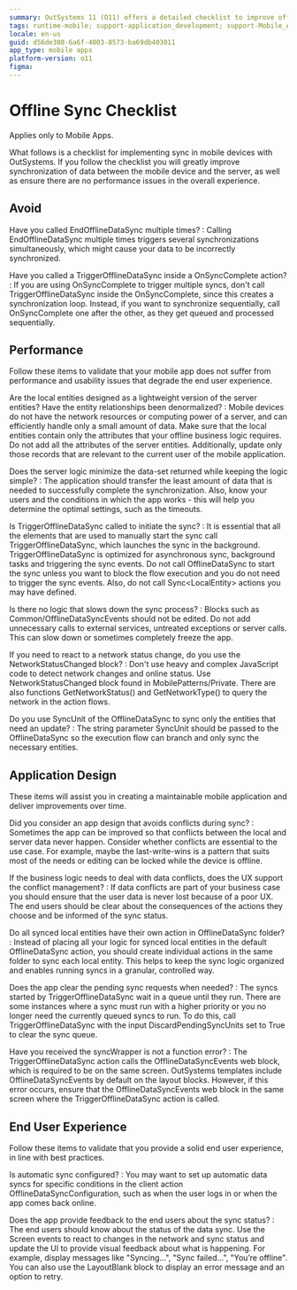 ```yaml
---
summary: OutSystems 11 (O11) offers a detailed checklist to improve offline data synchronization in mobile apps, enhancing performance and user experience.
tags: runtime-mobile; support-application_development; support-Mobile_Apps
locale: en-us
guid: d56de308-6a6f-4003-8573-ba69db403011
app_type: mobile apps
platform-version: o11
figma:
---
```


# Offline Sync Checklist

<div class="info" markdown="1">

Applies only to Mobile Apps.

</div>

What follows is a checklist for implementing sync in mobile devices with OutSystems. If you follow the checklist you will greatly improve synchronization of data between the mobile device and the server, as well as ensure there are no performance issues in the overall experience.

## Avoid

Have you called EndOfflineDataSync multiple times?
:   Calling EndOfflineDataSync multiple times triggers several synchronizations simultaneously, which might cause your data to be incorrectly synchronized.

Have you called a TriggerOfflineDataSync inside a OnSyncComplete action?
:   If you are using OnSyncComplete to trigger multiple syncs, don't call TriggerOfflineDataSync inside the OnSyncComplete, since this creates a synchronization loop.
Instead, if you want to synchronize sequentially, call OnSyncComplete one after the other, as they get queued and processed sequentially.


## Performance

Follow these items to validate that your mobile app does not suffer from performance and usability issues that degrade the end user experience.

Are the local entities designed as a lightweight version of the server entities? Have the entity relationships been denormalized?
:   Mobile devices do not have the network resources or computing power of a server, and can efficiently handle only a small amount of data. Make sure that the local entities contain only the attributes that your offline business logic requires. Do not add all the attributes of the server entities. Additionally, update only those records that are relevant to the current user of the mobile application.

Does the server logic minimize the data-set returned while keeping the logic simple?
:   The application should transfer the least amount of data that is needed to successfully complete the synchronization. Also, know your users and the conditions in which the app works - this will help you determine the optimal settings, such as the timeouts.

Is TriggerOfflineDataSync called to initiate the sync?
:   It is essential that all the elements that are used to manually start the sync call TriggerOfflineDataSync, which launches the sync in the background. TriggerOfflineDataSync is optimized for asynchronous sync, background tasks and triggering the sync events. Do not call OfflineDataSync to start the sync unless you want to block the flow execution and you do not need to trigger the sync events. Also, do not call Sync&lt;LocalEntity&gt; actions you may have defined.

Is there no logic that slows down the sync process?
:   Blocks such as Common/OfflineDataSyncEvents should not be edited. Do not add unnecessary calls to external services, untreated exceptions or server calls. This can slow down or sometimes completely freeze the app.

If you need to react to a network status change, do you use the NetworkStatusChanged block?
:   Don't use heavy and complex JavaScript code to detect network changes and online status. Use NetworkStatusChanged block found in MobilePatterns/Private. There are also functions GetNetworkStatus() and GetNetworkType() to query the network in the action flows.

Do you use SyncUnit of the OfflineDataSync to sync only the entities that need an update?
:   The string parameter SyncUnit should be passed to the OfflineDataSync so the execution flow can branch and only sync the necessary entities.


## Application Design

These items will assist you in creating a maintainable mobile application and deliver improvements over time. 

Did you consider an app design that avoids conflicts during sync?
:   Sometimes the app can be improved so that conflicts between the local and server data never happen. Consider whether conflicts are essential to the use case. For example, maybe the last-write-wins is a pattern that suits most of the needs or editing can be locked while the device is offline.

If the business logic needs to deal with data conflicts, does the UX support the conflict management?
:   If data conflicts are part of your business case you should ensure that the user data is never lost because of a poor UX. The end users should be clear about the consequences of the actions they choose and be informed of the sync status.

Do all synced local entities have their own action in OfflineDataSync folder?
:   Instead of placing all your logic for synced local entities in the default OfflineDataSync action, you should create individual actions in the same folder to sync each local entity. This helps to keep the sync logic organized and enables running syncs in a granular, controlled way.

Does the app clear the pending sync requests when needed?
:   The syncs started by TriggerOfflineDataSync wait in a queue until they run. There are some instances where a sync must run with a higher priority or you no longer need the currently queued syncs to run. To do this, call TriggerOfflineDataSync with the input DiscardPendingSyncUnits set to True to clear the sync queue.

Have you received the  syncWrapper is not a function error?
:   The TriggerOfflineDataSync action calls the OfflineDataSyncEvents web block, which is required to be on the same screen. OutSystems templates include OfflineDataSyncEvents by default on the layout blocks. However, if this error occurs, ensure that the OfflineDataSyncEvents web block in the same screen where the TriggerOfflineDataSync action is called.



## End User Experience

Follow these items to validate that you provide a solid end user experience, in line with best practices.

Is automatic sync configured?
:   You may want to set up automatic data syncs for specific conditions in the client action OfflineDataSyncConfiguration, such as when the user logs in or when the app comes back online.

Does the app provide feedback to the end users about the sync status?
:   The end users should know about the status of the data sync. Use the Screen events to react to changes in the network and sync status and update the UI to provide visual feedback about what is happening. For example, display messages like "Syncing...", "Sync failed...", "You’re offline". You can also use the LayoutBlank block to display an error message and an option to retry.
